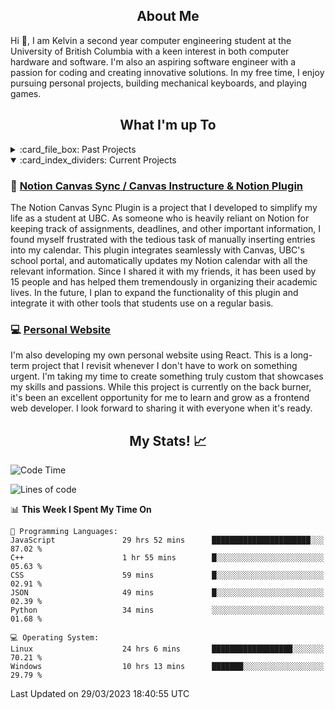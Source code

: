 <!-- About -->

<h2 align="center">About Me</h2>

Hi 👋, I am Kelvin a second year computer engineering student at the University of British Columbia with a keen interest in both computer hardware and software. I'm also an aspiring software engineer with a passion for coding and creating innovative solutions. In my free time, I enjoy pursuing personal projects, building mechanical keyboards, and playing games.

<!-- Projects -->

<h2 align="center">What I'm up To</h2>

<details>
  <summary>:card_file_box: Past Projects</summary>
  
  <!-- UBC -->
  
  ## :school: UBC Course Projects
  *Code access is available upon request for all projects
  #### [Multi-Client Server](https://cpen221-ubc.notion.site/Message-Queues-Pub-Sub-with-Twitter-c5965b28ed01482aad44dbaadac19b77) - CPEN 221
  - Constructed a server supporting multiple simultaneous clients capable of interacting and fetching tweets from Twitter
  - Enabled dual-server routing so that either server can be connected to, and no interruptions occur if one goes offline
  - Followed security protocols by hashing and salting all passwords and encrypting incoming and outgoing data via AES
  
  #### Simple RISC Machine - CPEN 211
  - Designed a Turing Complete 16-bit RISC Machine using System Verilog on an FPGA board in 3 weeks
  - Subdivided the machine into smaller modules to be designed, tested, and debugged more easily
  - Developed testbenches through ModelSim to thoroughly test system designs
  - Achieved a 300% improvement in operations per cycle through the use of pipelining, exceeding course expectiations
  
  #### [Graphs, Games, and Interplanetary Travel](https://cpen221-ubc.notion.site/Graphs-Games-and-Interplanetary-Travel-79cb9a0844634b7288226639604eb0b0) - CPEN 221
  - Collaboratively built the “Kamino Game” in Java and built an algorithm to traverse the game to collect points.
  - Implemented graph and tree data structures with associated algorithms while optimizing time and space complexity
  - Exercised best practices including unit testing, documentation, and encapsulation to ensure quality and correctness
  
  ## Personal Projects
  
  ### :electron: [Musictag](https://github.com/im-calvin/musictag)
  Musictag is a project that was inspired by my personal frustration with manually modifying the metadata of cover songs downloaded from [YouTube](https://github.com/ytdl-org/youtube-dl). To solve this problem, I developed an [Electron](https://www.electronjs.org/) app that streamlines the process of editing music metadata. Throughout the development of this project, I gained a deep understanding of the full development life cycle of a product, from ideation to deployment. Currently, Musictag is only capable of serving songs from the [Holodex API](https://holodex.stoplight.io/), but I plan to expand its capabilities to include other libraries like [last.fm](https://www.last.fm/) so that it can serve an even larger variety of songs. With the help of [Electron Forge](https://www.electronforge.io/), I'm able to publish updates to users and package the app for Windows, MacOS, and Linux.
  
  ### 🐈 [Mittens Bot](https://github.com/im-calvin/mittens_bot)
 Mittens is a project that I started as a complete beginner in programming, and she remains one of my most cherished projects. Initially, she was meant to help communicate with Japanese speaking users in a small Discord channel by translating every message. However, it soon grew to include other features like notifying users when Hololive streamers scheduled streams or went live. Over time, I added more functionality, such as translating Japanese kanji to furigana, pulling lyrics for karaoke tracks, and notifying for Twitter alerts. It is now up and running on Heroku without any issue. Through this project, I learned about web scraping, asynchronous functions, APIs, and more. Despite its humble beginnings, Mittens has become an important part of my programming journey. One day, I hope to refactor her with my newfound knowledge and smile at the workarounds that I had to make in my infancy as a programmer.

  
<!-- Hackathons --> 

  ## 🐱‍💻 Hackathons
  
  ### ✍️ [TODO: Tasks, Objectives, and Discussions Organized (NWHacks 2023)](https://github.com/TODO-nwHacks-2023/TODO)
  Frustrated by the abundance of services that we had to use to access course information and assignments, we created a web-app with React to combine our Canvas, Piazza (and more in the future) assignments, messages, and Q&A posts all into one location. With [others](https://github.com/TODO-nwHacks-2023), we created a Python back end that interacts with the [Canvas API](https://canvas.instructure.com/doc/api/) as well as an [unofficial Piazza API](https://github.com/hfaran/piazza-api). The back end also syncs data with a [MongoDB](https://www.mongodb.com/) database for storing and retrieving information. Lastly, we had a React [front end](/frontend) that communicates with our custom [Flask](https://flask.palletsprojects.com/en/2.2.x/) API to retrieve and display the information to users. I was primarily responsible for the front end, but also contributed to the back end through data collection and wrangling with the APIs.
  
  ### 🎵 [SpotifyGo](https://github.com/kputhanangadi/SpotifyGo)
  SpotifyGo is a project born out of the desire to make daily commutes more enjoyable by providing a custom playlist tailored to the exact length of the commute. The project uses the Spotify API to generate a playlist based on the user's preferences and the estimated length of the commute. I was responsible for creating the back end API using Express.js and implementing the front end using React. To make the user experience smoother, I spearheaded the integrated of the Google Maps Matrix API, allowing users to select their location with autofill. This project helped me develop my skills in API integration, front-end development, and project management.
  
  ### 🧪 [Organic Chemistry Quiz Discord Bot](https://github.com/im-calvin/HackToSchoolBot22) [(Hack To School 2022 Hackathon First Overall)](https://github.com/bxian03/HackToSchoolAPI22)
  The Organic Chemistry Quiz Discord Bot was aimed to make learning compound names more fun and engaging. We created a Discord bot that quizzes users on compound names and awards points for correct answers. Participating in my first hackathon was an amazing learning experience where I honed my skills in pair programming, time-management, and effective communication
  
</details>
 
<details open>
  <summary>:card_index_dividers: Current Projects</summary>
 
  ### 📆 [Notion Canvas Sync / Canvas Instructure & Notion Plugin](https://github.com/im-calvin/calendar)
  The Notion Canvas Sync Plugin is a project that I developed to simplify my life as a student at UBC. As someone who is heavily reliant on Notion for keeping track of assignments, deadlines, and other important information, I found myself frustrated with the tedious task of manually inserting entries into my calendar. This plugin integrates seamlessly with Canvas, UBC's school portal, and automatically updates my Notion calendar with all the relevant information. Since I shared it with my friends, it has been used by 15 people and has helped them tremendously in organizing their academic lives. In the future, I plan to expand the functionality of this plugin and integrate it with other tools that students use on a regular basis. 
  
  ### 💻 [Personal Website](https://im-calvin.github.io)
  I'm also developing my own personal website using React. This is a long-term project that I revisit whenever I don't have to work on something urgent. I'm taking my time to create something truly custom that showcases my skills and passions. While this project is currently on the back burner, it's been an excellent opportunity for me to learn and grow as a frontend web developer. I look forward to sharing it with everyone when it's ready.
</details>

<h2 align="center">My Stats! 📈</h2>

<!--START_SECTION:waka-->
![Code Time](http://img.shields.io/badge/Code%20Time-660%20hrs%2022%20mins-blue)

![Lines of code](https://img.shields.io/badge/From%20Hello%20World%20I%27ve%20Written-6.9%20million%20lines%20of%20code-blue)

📊 **This Week I Spent My Time On** 

```text
💬 Programming Languages: 
JavaScript               29 hrs 52 mins      ██████████████████████░░░   87.02 % 
C++                      1 hr 55 mins        █░░░░░░░░░░░░░░░░░░░░░░░░   05.63 % 
CSS                      59 mins             █░░░░░░░░░░░░░░░░░░░░░░░░   02.91 % 
JSON                     49 mins             █░░░░░░░░░░░░░░░░░░░░░░░░   02.39 % 
Python                   34 mins             ░░░░░░░░░░░░░░░░░░░░░░░░░   01.68 % 

💻 Operating System: 
Linux                    24 hrs 6 mins       ██████████████████░░░░░░░   70.21 % 
Windows                  10 hrs 13 mins      ███████░░░░░░░░░░░░░░░░░░   29.79 % 
```


 Last Updated on 29/03/2023 18:40:55 UTC
<!--END_SECTION:waka-->
